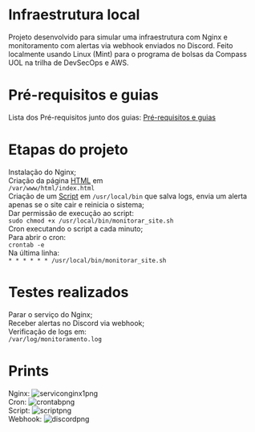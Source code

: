 # Infraestrutura local
Projeto desenvolvido para simular uma infraestrutura com Nginx e monitoramento com alertas via webhook enviados no Discord. Feito localmente usando Linux (Mint) para o programa de bolsas da Compass UOL na trilha de DevSecOps e AWS.

# Pré-requisitos e guias
Lista dos Pré-requisitos junto dos guias: [Pré-requisitos e guias](pre_requisitos.md)  

# Etapas do projeto
Instalação do Nginx;  
Criação da página [HTML](index.html) em  
```/var/www/html/index.html```    
Criação de um [Script](monitorar_site.sh) em ```/usr/local/bin``` que salva logs, envia um alerta apenas se o site cair e reinicia o sistema;  
Dar permissão de execução ao script:  
```sudo chmod +x /usr/local/bin/monitorar_site.sh```  
Cron executando o script a cada minuto;  
Para abrir o cron:  
```crontab -e```  
Na última linha:  
```* * * * * * /usr/local/bin/monitorar_site.sh```  

# Testes realizados
Parar o serviço do Nginx;  
Receber alertas no Discord via webhook;  
Verificação de logs em:  
```/var/log/monitoramento.log```
# Prints
Nginx: ![serviconginx1png](servico_nginx1.png)  
Cron: ![crontabpng](crontab1.png)  
Script: ![scriptpng](script1.png)  
Webhook: ![discordpng](discord.png)  
